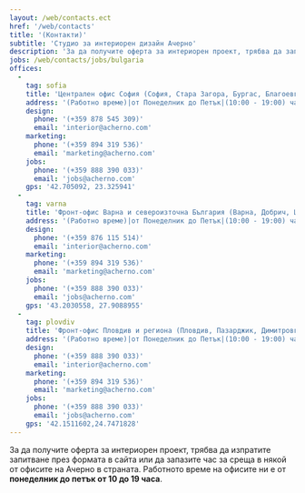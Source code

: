 ```yaml
---
layout: /web/contacts.ect
href: '/web/contacts'
title: '(Контакти)'
subtitle: 'Студио за интериорен дизайн Ачерно'
description: 'За да получите оферта за интериорен проект, трябва да запазите час за среща в някой от офисите на Ачерно или да изпратите запитване през формата в сайта.'
jobs: /web/contacts/jobs/bulgaria
offices:
  -
    tag: sofia
    title: 'Централен офис София (София, Стара Загора, Бургас, Благоевград, Видин, Монтана, Плевен, Ловеч, Габрово, Велико Търново,  Ямбол, Сливен, Перник, Кюстендил)'
    address: '(Работно време)|от Понеделник до Петък|(10:00 - 19:00) часа|София, (бул.Сливница №245)'
    design: 
      phone: '(+359 878 545 309)'
      email: 'interior@acherno.com'
    marketing: 
      phone: '(+359 894 319 536)'
      email: 'marketing@acherno.com'
    jobs: 
      phone: '(+359 888 390 033)'
      email: 'jobs@acherno.com'
    gps: '42.705092, 23.325941'
  -
    tag: varna
    title: 'Фронт-офис Варна и североизточна България (Варна, Добрич, Шумен, Русе, Разград, Търговище, Силистра)'
    address: '(Работно време)|от Понеделник до Петък|(10:00 - 19:00) часа|Варна, (ул. Райко Жинзифов №21)'
    design:
      phone: '(+359 876 115 514)'
      email: 'interior@acherno.com'
    marketing: 
      phone: '(+359 894 319 536)'
      email: 'marketing@acherno.com'
    jobs: 
      phone: '(+359 888 390 033)'
      email: 'jobs@acherno.com'
    gps: '43.2030558, 27.9088955'
  -
    tag: plovdiv
    title: 'Фронт-офис Пловдив и региона (Пловдив, Пазарджик, Димитровград, Смолян, Кърджали, Хасково)'
    address: '(Работно време)|от Понеделник до Петък|(10:00 - 19:00) часа|Пловдив, (бул. 6-ти Септември №152)'
    design:
      phone: '(+359 888 390 033)'
      email: 'interior@acherno.com'
    marketing: 
      phone: '(+359 894 319 536)'
      email: 'marketing@acherno.com'
    jobs: 
      phone: '(+359 888 390 033)'
      email: 'jobs@acherno.com'
    gps: '42.1511602,24.7471828'
---
```

За да получите оферта за интериорен проект, трябва да изпратите запитване през формата в сайта или да запазите час за среща в някой от офисите на Ачерно в страната. Работното време на офисите ни е от **понеделник до петък от 10 до 19 часа**. 
